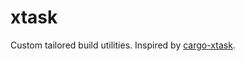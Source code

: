 # xtask

Custom tailored build utilities. Inspired by [cargo-xtask](https://github.com/matklad/cargo-xtask).
